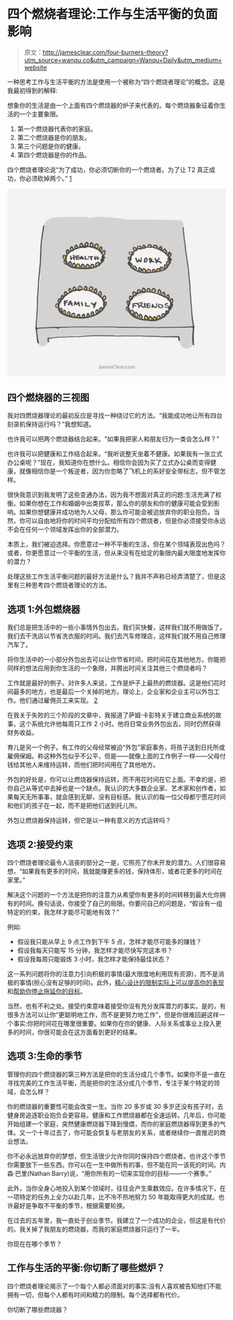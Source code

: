# 四个燃烧者理论:工作与生活平衡的负面影响

> 原文：<http://jamesclear.com/four-burners-theory?utm_source=wanqu.co&utm_campaign=Wanqu+Daily&utm_medium=website>

一种思考工作与生活平衡的方法是使用一个被称为“四个燃烧者理论”的概念。这是我最初得到的解释:

想象你的生活是由一个上面有四个燃烧器的炉子来代表的。每个燃烧器象征着你生活的一个主要象限。

1.  第一个燃烧器代表你的家庭。
2.  第二个燃烧器是你的朋友。
3.  第三个问题是你的健康。
4.  第四个燃烧器是你的作品。

四个燃烧者理论说“为了成功，你必须切断你的一个燃烧者。为了让 T2 真正成功，你必须砍掉两个。” [1](#footnote-1-17224)

![Four Burners Theory of Work-Life Balance](img/86c26461ad02f5d9abc7f51c763b8362.png)

## 四个燃烧器的三视图

我对四燃烧器理论的最初反应是寻找一种绕过它的方法。“我能成功地让所有四台刻录机保持运行吗？”我想知道。

也许我可以把两个燃烧器结合起来。"如果我把家人和朋友归为一类会怎么样？"

也许我可以把健康和工作结合起来。“我听说整天坐着不健康。如果我有一张立式办公桌呢？”现在，我知道你在想什么。相信你会因为买了立式办公桌而变得健康，就像相信你是一个叛逆者，因为你忽略了飞机上的系好安全带标志，但不管怎样。

很快我意识到我发明了这些变通办法，因为我不想面对真正的问题:生活充满了权衡。如果你想在工作和婚姻中出类拔萃，那么你的朋友和你的健康可能会受到影响。如果你想健康并成功地为人父母，那么你可能会被迫放弃你的职业抱负。当然，你可以自由地将你的时间平均分配给所有四个燃烧者，但是你必须接受你永远不会在任何一个领域发挥出你的全部潜力。

本质上，我们被迫选择。你愿意过一种不平衡的生活，但在某个领域表现出色吗？或者，你更愿意过一个平衡的生活，但从来没有在给定的象限内最大限度地发挥你的潜力？

处理这些工作生活平衡问题的最好方法是什么？我并不声称已经弄清楚了，但是这里有三种思考四个燃烧者理论的方法。

## 选项 1:外包燃烧器

我们总是把生活中的一些小事情外包出去。我们买快餐，这样我们就不用做饭了。我们去干洗店以节省洗衣服的时间。我们去汽车修理店，这样我们就不用自己修理汽车了。

将你生活中的一小部分外包出去可以让你节省时间，把时间花在其他地方。你能把同样的想法应用到你生活的一个象限，并腾出时间关注其他三个燃烧者吗？

工作就是最好的例子。对许多人来说，工作是炉子上最热的燃烧器。这是他们花时间最多的地方，也是最后一个关掉的地方。理论上，企业家和企业主可以外包工作。他们通过雇佣员工来实现。 [2](#footnote-2-17224)

在我关于失败的三个阶段的文章中，我报道了萨姆·卡彭特关于建立商业系统的故事，这个系统允许他每周只工作 2 小时。他将日常业务外包出去，同时仍然获得财务收益。

育儿是另一个例子。有工作的父母经常被迫“外包”家庭事务，将孩子送到日托所或雇佣保姆。称这种外包似乎不公平，但是——就像上面的工作例子一样——父母付钱给其他人来维持运转，而他们把时间用在了其他地方。

外包的好处是，你可以让燃烧器保持运转，而不用花时间在它上面。不幸的是，把你自己从等式中去掉也是一个缺点。我认识的大多数企业家、艺术家和创作者，如果每天无所事事，就会感到无聊，没有目标感。我认识的每一位父母都宁愿花时间和他们的孩子在一起，而不是把他们送到托儿所。

外包让燃烧器保持运转，但它是以一种有意义的方式运转吗？

## 选项 2:接受约束

四个燃烧者理论最令人沮丧的部分之一是，它照亮了你未开发的潜力。人们很容易想，“如果我有更多的时间，我就能赚更多的钱，保持体形，或者花更多的时间在家里。”

解决这个问题的一个方法是把你的注意力从希望你有更多的时间转移到最大化你拥有的时间。换句话说，你接受了自己的局限。你要问自己的问题是，“假设有一组特定的约束，我怎样才能尽可能地有效？”

例如:

*   假设我只能从早上 9 点工作到下午 5 点，怎样才能尽可能多的赚钱？
*   假设我每天只能写 15 分钟，我怎样才能尽快写完这本书？
*   假设我每周只能锻炼 3 小时，我怎样才能保持最佳状态？

这一系列问题将你的注意力引向积极的事情(最大限度地利用现有资源)，而不是消极的事情(担心没有足够的时间)。此外，[精心设计的限制实际上可以提高你的表现](https://jamesclear.com/futsal)和[帮助你停止拖延你的目标](https://jamesclear.com/constraints)。

当然，也有不利之处。接受约束意味着接受你没有充分发挥潜力的事实。是的，有很多方法可以让你“更聪明地工作，而不是更努力地工作”，但是你很难回避这样一个事实:你把时间花在哪里很重要。如果你在你的健康、人际关系或事业上投入更多的时间，你很可能会在这方面看到更好的结果。

## 选项 3:生命的季节

管理你的四个燃烧器的第三种方法是把你的生活分成几个季节。如果你不是一直在寻找完美的工作生活平衡，而是把你的生活分成几个季节，专注于某个特定的领域，会怎么样？

你的燃烧器的重要性可能会改变一生。当你 20 多岁或 30 多岁还没有孩子时，去健身房追逐职业抱负会更容易。健康和工作燃烧器都在全速运转。几年后，你可能开始组建一个家庭，突然健康燃烧器下降到慢煨，而你的家庭燃烧器得到更多的气体。又一个十年过去了，你可能会恢复与老朋友的关系，或者继续你一直推迟的商业想法。

你不必永远放弃你的梦想，但生活很少允许你同时保持四个燃烧者。也许这个季节你需要放下一些东西。你可以在一生中做所有的事，但不能在同一该死的时间。内森·巴里(Nathan Barry)说，“用你所有的一切来实现你的目标——一个赛季。”

此外，当你全身心地投入到某个领域时，往往会产生乘数效应。在许多情况下，在一项特定的任务上全力以赴几年，比不冷不热地努力 50 年能取得更大的成就。也许最好是争取不平衡的季节，根据需要轮换。

在过去的五年里，我一直处于创业季节。我建立了一个成功的企业，但这是有代价的。我关掉了我朋友的燃烧器，而我的家庭燃烧器只运行了一半。

你现在在哪个季节？

## 工作与生活的平衡:你切断了哪些燃炉？

四个燃烧者理论揭示了一个每个人都必须面对的事实:没有人喜欢被告知他们不能拥有一切，但每个人都有时间和精力的限制。每个选择都有代价。

你切断了哪些燃烧器？